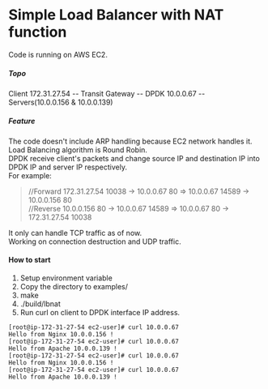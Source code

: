 # Simple Load Balancer with NAT function

Code is running on AWS EC2.
##### Topo
Client 172.31.27.54 -- Transit Gateway -- DPDK 10.0.0.67 -- Servers(10.0.0.156 & 10.0.0.139)

##### Feature
The code doesn't include ARP handling because EC2 network handles it.  
Load Balancing algorithm is Round Robin.  
DPDK receive client's packets and change source IP and destination IP into DPDK IP and server IP respectively.  
For example:  
>//Forward 172.31.27.54 10038 -> 10.0.0.67 80  => 10.0.0.67 14589 -> 10.0.0.156 80  
//Reverse 10.0.0.156 80 -> 10.0.0.67 14589  => 10.0.0.67 80 -> 172.31.27.54 10038

It only can handle TCP traffic as of now.  
Working on connection destruction and UDP traffic.

#### How to start
1. Setup environment variable    
2. Copy the directory to examples/    
3. make    
4. ./build/lbnat   
5. Run curl on client to DPDK interface IP address.    

```
[root@ip-172-31-27-54 ec2-user]# curl 10.0.0.67 
Hello from Nginx 10.0.0.156 !
[root@ip-172-31-27-54 ec2-user]# curl 10.0.0.67 
Hello from Apache 10.0.0.139 !
[root@ip-172-31-27-54 ec2-user]# curl 10.0.0.67 
Hello from Nginx 10.0.0.156 !
[root@ip-172-31-27-54 ec2-user]# curl 10.0.0.67 
Hello from Apache 10.0.0.139 !
```
